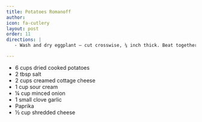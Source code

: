 ```yaml
---
title: Potatoes Romanoff
author:
icon: fa-cutlery
layout: post
order: 11
directions: |
   - Wash and dry eggplant – cut crosswise, ¼ inch thick. Beat together  eggs and flour until smooth; dip eggplant in mixture and fry slowly in hot olive oil in single layers using part of the oil at a time. Arrange 6 of the slices in single layer in a baking dish. Top with half the tomato sauce and half the cheese. Repeat for another layer. Bake in 350° oven 20-25 minutes or until bubbly hot.

---
```


<ul>
	<li>6 cups dried cooked potatoes</li>
	<li>2 tbsp salt</li>
	<li>2 cups creamed cottage cheese</li>
	<li>1 cup sour cream</li>
	<li>¼ cup minced onion</li>
	<li>1 small clove garlic</li>
	<li>Paprika</li>
	<li>½ cup shredded cheese</li>
</ul>